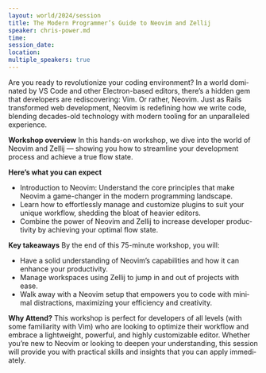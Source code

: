 ```yaml
---
layout: world/2024/session
title: The Modern Pro­gram­mer’s Guide to Neovim and Zel­lij
speaker: chris-power.md
time: 
session_date: 
location: 
multiple_speakers: true 
---
```


Are you ready to rev­o­lu­tion­ize your cod­ing en­vi­ron­ment? In a world dom­i­nat­ed by VS Code and oth­er Elec­tron-based ed­i­tors, there’s a hid­den gem that de­vel­op­ers are redis­cov­er­ing: Vim. Or rather, Neovim. Just as Rails trans­formed web de­vel­op­ment, Neovim is re­defin­ing how we write code, blend­ing decades-old tech­nol­o­gy with modern tool­ing for an un­par­al­leled ex­pe­ri­ence.

**Work­shop over­view**
In this hands-on work­shop, we dive into the world of Neovim and Zel­lij — show­ing you how to stream­line your de­vel­op­ment process and achieve a true flow state.

**Here’s what you can ex­pect**
- In­tro­duc­tion to Neovim: Un­der­stand the core prin­ci­ples that make Neovim a game-chang­er in the mod­ern pro­gram­ming land­scape.
- Learn how to ef­fort­less­ly man­age and cus­tomize plu­g­ins to suit your unique work­flow, shed­ding the bloat of heav­ier ed­i­tors.
- Com­bine the pow­er of Neovim and Zel­lij to in­crease de­vel­op­er pro­duc­tiv­ity by achiev­ing your op­ti­mal flow state.

**Key take­aways**
By the end of this 75-minute work­shop, you will: 
- Have a sol­id un­der­stand­ing of Neovim’s ca­pa­bil­i­ties and how it can enhance your pro­duc­tiv­i­ty.
- Man­age work­spaces us­ing Zel­lij to jump in and out of projects with ease.
- Walk away with a Neovim set­up that em­pow­ers you to code with min­i­mal dis­trac­tions, max­i­miz­ing your ef­fi­cien­cy and cre­ativ­i­ty.

**Why At­tend?**
This work­shop is per­fect for de­vel­op­ers of all lev­els (with some fa­mil­iar­i­ty with Vim) who are look­ing to op­ti­mize their work­flow and em­brace a light­weight, pow­er­ful, and high­ly cus­tomizable ed­i­tor. Whether you’re new to Neovim or look­ing to deep­en your un­der­stand­ing, this ses­sion will pro­vide you with prac­ti­cal skills and in­sights that you can ap­ply im­me­di­ate­ly.